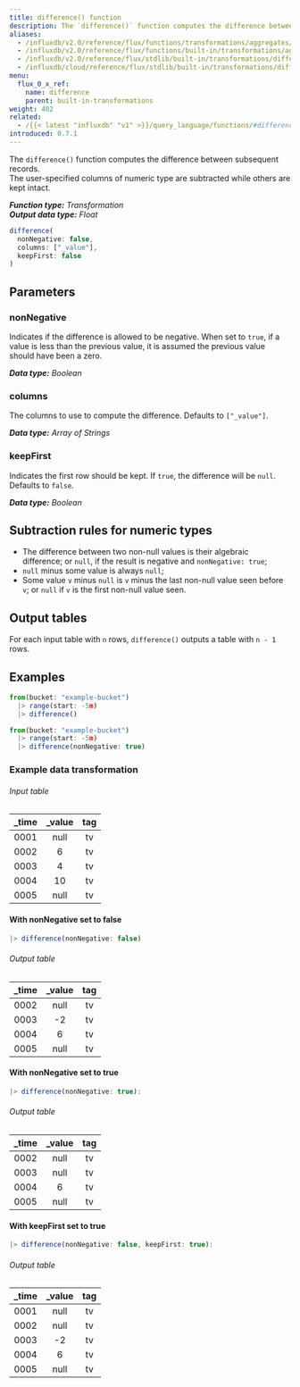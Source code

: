 ```yaml
---
title: difference() function
description: The `difference()` function computes the difference between subsequent non-null records.
aliases:
  - /influxdb/v2.0/reference/flux/functions/transformations/aggregates/difference
  - /influxdb/v2.0/reference/flux/functions/built-in/transformations/aggregates/difference/
  - /influxdb/v2.0/reference/flux/stdlib/built-in/transformations/difference/
  - /influxdb/cloud/reference/flux/stdlib/built-in/transformations/difference/
menu:
  flux_0_x_ref:
    name: difference
    parent: built-in-transformations
weight: 402
related:
  - /{{< latest "influxdb" "v1" >}}/query_language/functions/#difference, InfluxQL – DIFFERENCE()
introduced: 0.7.1
---
```


The `difference()` function computes the difference between subsequent records.  
The user-specified columns of numeric type are subtracted while others are kept intact.

_**Function type:** Transformation_  
_**Output data type:** Float_

```js
difference(
  nonNegative: false,
  columns: ["_value"],
  keepFirst: false
)
```

## Parameters

### nonNegative
Indicates if the difference is allowed to be negative.
When set to `true`, if a value is less than the previous value, it is assumed the previous value should have been a zero.

_**Data type:** Boolean_

### columns
The columns to use to compute the difference.
Defaults to `["_value"]`.

_**Data type:** Array of Strings_

### keepFirst
Indicates the first row should be kept.
If `true`, the difference will be `null`.
Defaults to `false`.

_**Data type:** Boolean_

## Subtraction rules for numeric types
- The difference between two non-null values is their algebraic difference;
  or `null`, if the result is negative and `nonNegative: true`;
- `null` minus some value is always `null`;
- Some value `v` minus `null` is `v` minus the last non-null value seen before `v`;
  or `null` if `v` is the first non-null value seen.

## Output tables
For each input table with `n` rows, `difference()` outputs a table with `n - 1` rows.

## Examples

```js
from(bucket: "example-bucket")
  |> range(start: -5m)
  |> difference()
```
```js
from(bucket: "example-bucket")
  |> range(start: -5m)
  |> difference(nonNegative: true)
```

### Example data transformation

###### Input table
| _time | _value | tag |
|:-----:|:------:|:---:|
| 0001  | null   | tv  |
| 0002  | 6      | tv  |
| 0003  | 4      | tv  |
| 0004  | 10     | tv  |
| 0005  | null   | tv  |

#### With nonNegative set to false
```js
|> difference(nonNegative: false)
```
###### Output table
| _time | _value | tag |
|:-----:|:------:|:---:|
| 0002  | null   | tv  |
| 0003  | -2     | tv  |
| 0004  | 6      | tv  |
| 0005  | null   | tv  |

#### With nonNegative set to true
```js
|> difference(nonNegative: true):
```
###### Output table
| _time | _value | tag |
|:-----:|:------:|:---:|
| 0002  | null   | tv  |
| 0003  | null   | tv  |
| 0004  | 6      | tv  |
| 0005  | null   | tv  |


#### With keepFirst set to true
```js
|> difference(nonNegative: false, keepFirst: true):
```
###### Output table
| _time | _value | tag |
|:-----:|:------:|:---:|
| 0001  | null   | tv  |
| 0002  | null   | tv  |
| 0003  | -2     | tv  |
| 0004  | 6      | tv  |
| 0005  | null   | tv  |
